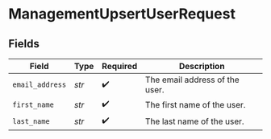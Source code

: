 # ManagementUpsertUserRequest


## Fields

| Field                          | Type                           | Required                       | Description                    |
| ------------------------------ | ------------------------------ | ------------------------------ | ------------------------------ |
| `email_address`                | *str*                          | :heavy_check_mark:             | The email address of the user. |
| `first_name`                   | *str*                          | :heavy_check_mark:             | The first name of the user.    |
| `last_name`                    | *str*                          | :heavy_check_mark:             | The last name of the user.     |